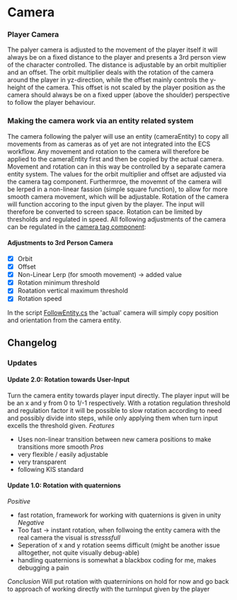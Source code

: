 # Camera

### Player Camera
The palyer camera is adjusted to the movement of the player itself it will always be on a fixed distance to the player and presents a 3rd person view of the character controlled. The distance is adjustable by an orbit multiplier and an offset. The orbit multiplier deals with the rotation of the camera around the player in yz-direction, while the offset mainly controls the y-height of the camera. This offset is not scaled by the player position as the camera should always be on a fixed upper (above the shoulder) perspective to follow the player behaviour.

### Making the camera work via an entity related system
The camera following the palyer will use an entity (cameraEntity) to copy all movements from as cameras as of yet are not integrated into the ECS workflow. Any movement and rotation to the camera will therefore be applied to the cameraEntity first and then be copied by the actual camera. Movement and rotation can in this way be controlled by a separate camera entity system.
The values for the orbit multiplier and offset are adjusted via the camera tag component. Furthermroe, the movemnt of the camera will be lerped in a non-linear fassion (simple square function), to allow for more smooth camera movement, which will be adjustable. Rotation of the camera will function accoring to the input given by the player. The input will therefore be converted to screen space. Rotation can be limited by thresholds and regulated in speed.
All following adjustments of the camera can be regulated in the [camera tag component](Assets\Scripts\PhysicsBasedMovement\Components\CameraComponent.cs):

#### Adjustments to 3rd Person Camera
* [x] Orbit
* [x] Offset
* [x] Non-Linear Lerp (for smooth movement) -> added value
* [x] Rotation minimum threshold
* [x] Roatation vertical maximum threshold
* [x] Rotation speed

In the script [FollowEntity.cs](Assets\Scripts\PhysicsBasedMovement\FollowEntity.cs) the 'actual' camera will simply copy position and orientation from the camera entity.
## Changelog
### Updates
#### Update 2.0: Rotation towards User-Input
Turn the camera entity towards player input directly. The player input will be be an x and y from 0 to 1/-1 respectively. With a rotation regulation threshold and regulation factor it will be possible to slow rotation according to need and possibly divide into steps, while only applying them when turn input excells the threshold given.
*Features*
- Uses non-linear transition between new camera positions to make transitions more smooth
*Pros*
- very flexible / easily adjustable
- very transparent
- following KIS standard
#### Update 1.0: Rotation with quaternions
*Positive*
- fast rotatíon, framework for working with quaternions is given in unity
*Negative*
- Too fast -> instant rotation, when follwoing the entity camera with the real camera the visual is _stresssfull_
- Seperation of x and y rotation seems difficult (might be another issue alltogether, not quite visually debug-able)
- handling quaternions is somewhat a blackbox coding for me, makes debugging a pain

*Conclusion*
Will put rotation with quaterninions on hold for now and go back to approach of working directly with the turnInput given by the player

